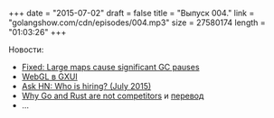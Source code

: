 +++
date = "2015-07-02"
draft = false
title = "Выпуск 004."
link = "golangshow.com/cdn/episodes/004.mp3"
size = 27580174
length = "01:03:26"
+++

Новости:

* [Fixed: Large maps cause significant GC pauses](https://github.com/golang/go/issues/9477)
* [WebGL в GXUI](https://github.com/google/gxui/issues/49)
* [Ask HN: Who is hiring? (July 2015)](https://news.ycombinator.com/item?id=9812245)
* [Why Go and Rust are not competitors](http://dave.cheney.net/2015/07/02/why-go-and-rust-are-not-competitors) и [перевод](http://habrahabr.ru/post/262779/)
* …
